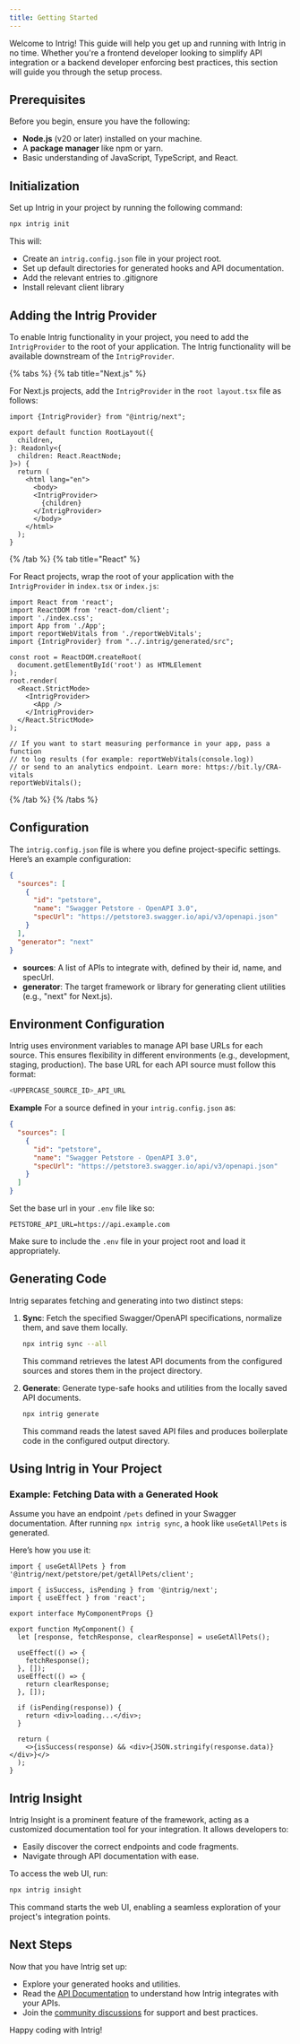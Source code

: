 ```yaml
---
title: Getting Started 
---
```


Welcome to Intrig! This guide will help you get up and running with Intrig in no time. Whether you're a frontend developer looking to simplify API integration or a backend developer enforcing best practices, this section will guide you through the setup process.

## Prerequisites

Before you begin, ensure you have the following:

- **Node.js** (v20 or later) installed on your machine.
- A **package manager** like npm or yarn.
- Basic understanding of JavaScript, TypeScript, and React.

## Initialization

Set up Intrig in your project by running the following command:

```bash
npx intrig init
```

This will:

- Create an `intrig.config.json` file in your project root.
- Set up default directories for generated hooks and API documentation.
- Add the relevant entries to .gitignore
- Install relevant client library 

## Adding the Intrig Provider

To enable Intrig functionality in your project, you need to add the `IntrigProvider` to the root of your application. The Intrig functionality will be available downstream of the `IntrigProvider`.

{% tabs %}
{% tab title="Next.js" %}

For Next.js projects, add the `IntrigProvider` in the `root layout.tsx` file as follows:

```tsx
import {IntrigProvider} from "@intrig/next";

export default function RootLayout({
  children,
}: Readonly<{
  children: React.ReactNode;
}>) {
  return (
    <html lang="en">
      <body>
      <IntrigProvider>
        {children}
      </IntrigProvider>
      </body>
    </html>
  );
}
```
{% /tab %}
{% tab title="React" %}

For React projects, wrap the root of your application with the `IntrigProvider` in `index.tsx` or `index.js`:

```tsx
import React from 'react';
import ReactDOM from 'react-dom/client';
import './index.css';
import App from './App';
import reportWebVitals from './reportWebVitals';
import {IntrigProvider} from "../.intrig/generated/src";

const root = ReactDOM.createRoot(
  document.getElementById('root') as HTMLElement
);
root.render(
  <React.StrictMode>
    <IntrigProvider>
      <App />
    </IntrigProvider>
  </React.StrictMode>
);

// If you want to start measuring performance in your app, pass a function
// to log results (for example: reportWebVitals(console.log))
// or send to an analytics endpoint. Learn more: https://bit.ly/CRA-vitals
reportWebVitals();
```
{% /tab %}
{% /tabs %}
## Configuration

The `intrig.config.json` file is where you define project-specific settings. Here’s an example configuration:

```json
{
  "sources": [
    {
      "id": "petstore",
      "name": "Swagger Petstore - OpenAPI 3.0",
      "specUrl": "https://petstore3.swagger.io/api/v3/openapi.json"
    }
  ],
  "generator": "next"
}
```

- **sources**: A list of APIs to integrate with, defined by their id, name, and specUrl.
- **generator**: The target framework or library for generating client utilities (e.g., "next" for Next.js).

## Environment Configuration

Intrig uses environment variables to manage API base URLs for each source. This ensures flexibility in different environments (e.g., development, staging, production). The base URL for each API source must follow this format:

```bash
<UPPERCASE_SOURCE_ID>_API_URL 
```

**Example** For a source defined in your `intrig.config.json` as:

```json
{
  "sources": [
    {
      "id": "petstore",
      "name": "Swagger Petstore - OpenAPI 3.0",
      "specUrl": "https://petstore3.swagger.io/api/v3/openapi.json"
    }
  ]
}
```

Set the base url in your `.env` file like so:

```dotenv
PETSTORE_API_URL=https://api.example.com
```

Make sure to include the `.env` file in your project root and load it appropriately.

## Generating Code

Intrig separates fetching and generating into two distinct steps:

1. **Sync**: Fetch the specified Swagger/OpenAPI specifications, normalize them, and save them locally.

   ```bash
   npx intrig sync --all
   ```

   This command retrieves the latest API documents from the configured sources and stores them in the project directory.

2. **Generate**: Generate type-safe hooks and utilities from the locally saved API documents.

   ```bash
   npx intrig generate
   ```

   This command reads the latest saved API files and produces boilerplate code in the configured output directory.



## Using Intrig in Your Project

### Example: Fetching Data with a Generated Hook

Assume you have an endpoint `/pets` defined in your Swagger documentation. After running `npx intrig sync`, a hook like `useGetAllPets` is generated.

Here’s how you use it:

```tsx
import { useGetAllPets } from '@intrig/next/petstore/pet/getAllPets/client';

import { isSuccess, isPending } from '@intrig/next';
import { useEffect } from 'react';

export interface MyComponentProps {}

export function MyComponent() {
  let [response, fetchResponse, clearResponse] = useGetAllPets();

  useEffect(() => {
    fetchResponse();
  }, []);
  useEffect(() => {
    return clearResponse;
  }, []);

  if (isPending(response)) {
    return <div>loading...</div>;
  }

  return (
    <>{isSuccess(response) && <div>{JSON.stringify(response.data)}</div>}</>
  );
}
```

## Intrig Insight

Intrig Insight is a prominent feature of the framework, acting as a customized documentation tool for your integration. It allows developers to:

- Easily discover the correct endpoints and code fragments.
- Navigate through API documentation with ease.

To access the web UI, run:

```bash
npx intrig insight
```

This command starts the web UI, enabling a seamless exploration of your project's integration points.

## Next Steps

Now that you have Intrig set up:

- Explore your generated hooks and utilities.
- Read the [API Documentation](#) to understand how Intrig integrates with your APIs.
- Join the [community discussions](#) for support and best practices.

Happy coding with Intrig!

